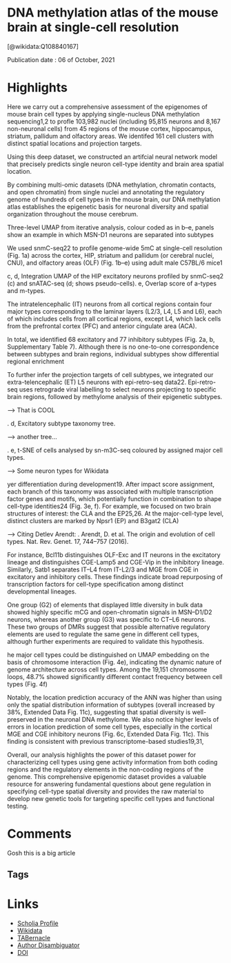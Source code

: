 
DNA methylation atlas of the mouse brain at single-cell resolution
==================================================================
  
  [@wikidata:Q108840167]  
  
Publication date : 06 of October, 2021  

# Highlights
Here we carry out a comprehensive assessment of the
epigenomes of mouse brain cell types by applying single-nucleus DNA methylation
sequencing1,2
 to profle 103,982 nuclei (including 95,815 neurons and 8,167
non-neuronal cells) from 45 regions of the mouse cortex, hippocampus, striatum,
pallidum and olfactory areas. We identifed 161 cell clusters with distinct spatial
locations and projection targets.

Using this deep dataset, we constructed an artifcial neural
network model that precisely predicts single neuron cell-type identity and brain area
spatial location.

By combining
multi-omic datasets (DNA methylation, chromatin contacts, and open chromatin)
from single nuclei and annotating the regulatory genome of hundreds of cell types in
the mouse brain, our DNA methylation atlas establishes the epigenetic basis for
neuronal diversity and spatial organization throughout the mouse cerebrum.

Three-level UMAP from
iterative analysis, colour coded as in b–e, panels show an example in which
MSN-D1 neurons are separated into subtypes

We used snmC-seq22
 to profile genome-wide 5mC at single-cell
resolution (Fig. 1a) across the cortex, HIP, striatum and pallidum
(or cerebral nuclei, CNU), and olfactory areas (OLF) (Fig. 1b–e)
using adult male C57BL/6 mice1

c, d, Integration UMAP of the HIP excitatory neurons profiled by
snmC-seq2 (c) and snATAC-seq (d; shows pseudo-cells). e, Overlap score of
a-types and m-types. 


The intratelencephalic (IT) neurons from all cortical regions contain
four major types corresponding to the laminar layers (L2/3, L4, L5
and L6), each of which includes cells from all cortical regions, except
L4, which lack cells from the prefrontal cortex (PFC) and anterior
cingulate area (ACA).


In total, we identified 68 excitatory and 77 inhibitory subtypes
(Fig. 2a, b, Supplementary Table 7). Although there is no one-to-one
correspondence between subtypes and brain regions, individual subtypes show differential regional enrichment 

To further infer the projection targets of cell subtypes, we integrated
our extra-telencephalic (ET) L5 neurons with epi-retro-seq data22.
Epi-retro-seq uses retrograde viral labelling to select neurons projecting to specific brain regions, followed by methylome analysis of
their epigenetic subtypes.

--> That is COOL

. d, Excitatory subtype taxonomy tree.


--> another tree... 

. e, t-SNE of cells analysed by sn-m3C-seq coloured by assigned major cell types.

--> Some neuron types for Wikidata

yer differentiation during development19.
After impact score assignment, each branch of this taxonomy
was associated with multiple transcription factor genes and motifs,
which potentially function in combination to shape cell-type identities24 (Fig. 3e, f). For example, we focused on two brain structures of
interest: the CLA and the EP25,26. At the major-cell-type level, distinct
clusters are marked by Npsr1 (EP) and B3gat2 (CLA)

--> Citing Detlev Arendt: . Arendt, D. et al. The origin and evolution of cell types. Nat. Rev. Genet. 17, 744–757 (2016).


For instance, Bcl11b distinguishes OLF-Exc and IT neurons in the excitatory lineage and distinguishes CGE-Lamp5 and CGE-Vip in the inhibitory
lineage. Similarly, Satb1 separates IT–L4 from IT-L2/3 and MGE from
CGE in excitatory and inhibitory cells. These findings indicate broad
repurposing of transcription factors for cell-type specification among
distinct developmental lineages.

One group (G2) of elements that displayed little diversity in bulk data showed highly specific mCG and open-chromatin signals in MSN–D1/D2 neurons, whereas another group (G3) was specific
to CT–L6 neurons. These two groups of DMRs suggest that possible
alternative regulatory elements are used to regulate the same gene
in different cell types, although further experiments are required to
validate this hypothesis.

he major cell types could be distinguished on UMAP
embedding on the basis of chromosome interaction (Fig. 4e), indicating
the dynamic nature of genome architecture across cell types. Among
the 19,151 chromosome loops, 48.7% showed significantly different
contact frequency between cell types (Fig. 4f)


Notably, the location prediction accuracy of the ANN was higher
than using only the spatial distribution information of subtypes
(overall increased by 38%, Extended Data Fig. 11c), suggesting that
spatial diversity is well-preserved in the neuronal DNA methylome.
We also notice higher levels of errors in location prediction of some
cell types, especially in the cortical MGE and CGE inhibitory neurons
(Fig. 6c, Extended Data Fig. 11c). This finding is consistent with previous transcriptome-based studies19,31,

Overall, our analysis highlights the power of this dataset power for
characterizing cell types using gene activity information from both
coding regions and the regulatory elements in the non-coding regions
of the genome. This comprehensive epigenomic dataset provides a
valuable resource for answering fundamental questions about gene
regulation in specifying cell-type spatial diversity and provides the
raw material to develop new genetic tools for targeting specific cell
types and functional testing.

# Comments

Gosh this is a big article

## Tags

# Links
  
 * [Scholia Profile](https://scholia.toolforge.org/work/Q108840167)  
 * [Wikidata](https://www.wikidata.org/wiki/Q108840167)  
 * [TABernacle](https://tabernacle.toolforge.org/?#/tab/manual/Q108840167/P921%3BP4510)  
 * [Author Disambiguator](https://author-disambiguator.toolforge.org/work_item_oauth.php?id=Q108840167&batch_id=&match=1&author_list_id=&doit=Get+author+links+for+work)  
 * [DOI](https://doi.org/10.1038/S41586-020-03182-8)  
